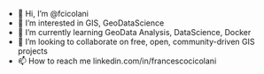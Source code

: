 - 👋 Hi, I’m @fcicolani
- 👀 I’m interested in GIS, GeoDataScience
- 🌱 I’m currently learning GeoData Analysis, DataScience, Docker
- 💞️ I’m looking to collaborate on free, open, community-driven GIS projects
- 📫 How to reach me linkedin.com/in/francescocicolani


<!---
fcicolani/fcicolani is a ✨ special ✨ repository because its `README.md` (this file) appears on your GitHub profile.
You can click the Preview link to take a look at your changes.
--->

